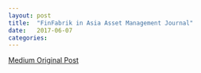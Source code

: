```yaml
---
layout: post
title:  "FinFabrik in Asia Asset Management Journal"
date:   2017-06-07
categories:
---
```


[Medium Original Post](https://medium.com/fabrik-thoughts/finfabrik-in-asia-asset-management-journal-bce293a7a343)

